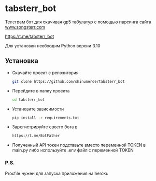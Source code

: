 # tabsterr_bot
Телеграм бот для скачивая gp5 табулатур с помощью парсинга сайта www.songsterr.com

https://t.me/tabsterr_bot

Для установки необходим Python версии 3.10

## Установка

- Скачайте проект с репозитория 
  ```sh 
  git clone https://github.com/shinumerde/tabsterr_bot 
  ```
- Перейдите в папку проекта
  ```sh
  cd tabsterr_bot 
  ```
- Установите зависимости
  ```sh
  pip install -r requirements.txt
  ```
- Зарегистрируйте своего бота в
  ```sh
  https://t.me/BotFather
  ```
- Полученный API токен подставьте вместо переменной TOKEN в main.py либо используйте .env файл с переменной TOKEN
  
### P.S. 
Procfile нужен для запуска приложения на heroku
